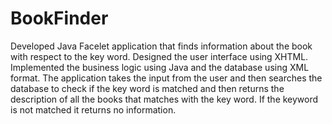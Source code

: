 # BookFinder
Developed Java Facelet application that finds information about the book with respect to the key word. Designed the user interface using XHTML. Implemented the business logic using Java and the database using XML format. The application takes the input from the user and then searches the database to check if the key word is matched and then returns the description of all the books that matches with the key word. If the keyword is not matched it returns no information.
